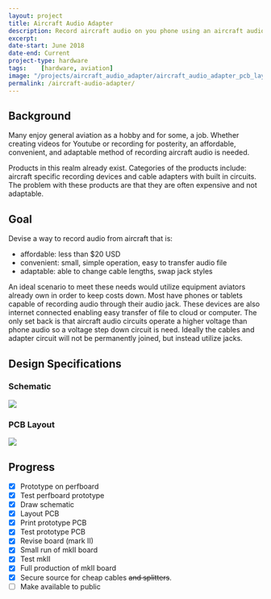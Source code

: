 ```yaml
---
layout: project
title: Aircraft Audio Adapter
description: Record aircraft audio on you phone using an aircraft audio to phone adapter. It supports iPhone and Android.
excerpt: 
date-start: June 2018
date-end: Current
project-type: hardware
tags:    [hardware, aviation]
image: "/projects/aircraft_audio_adapter/aircraft_audio_adapter_pcb_layout.jpg"
permalink: /aircraft-audio-adapter/
---
```


## Background

Many enjoy general aviation as a hobby and for some, a job. Whether creating videos for Youtube or recording for posterity, an affordable, convenient, and adaptable method of recording aircraft audio is needed.

Products in this realm already exist. Categories of the products include: aircraft specific recording devices and cable adapters with built in circuits. The problem with these products are that they are often expensive and not adaptable. 

## Goal

Devise a way to record audio from aircraft that is:
- affordable: less than $20 USD
- convenient: small, simple operation, easy to transfer audio file
- adaptable: able to change cable lengths, swap jack styles

An ideal scenario to meet these needs would utilize equipment aviators already own in order to keep costs down. Most have phones or tablets capable of recording audio through their audio jack. These devices are also internet connected enabling easy transfer of file to cloud or computer. The only set back is that aircraft audio circuits operate a higher voltage than phone audio so a voltage step down circuit is need. Ideally the cables and adapter circuit will not be permanently joined, but instead utilize jacks.

## Design Specifications

### Schematic

![]({{site.baseurl}}/projects/aircraft_audio_adapter/aircraft_audio_adapter_schematic.jpg)

### PCB Layout

<img src="{{site.baseurl}}/projects/aircraft_audio_adapter/aircraft_audio_adapter_pcb_layout.jpg" style="max-height:30em;">

## Progress
- [x] Prototype on perfboard
- [x] Test perfboard prototype
- [x] Draw schematic
- [x] Layout PCB
- [x] Print prototype PCB
- [x] Test prototype PCB
- [x] Revise board (mark II)
- [x] Small run of mkII board
- [x] Test mkII
- [x] Full production of mkII board
- [x] Secure source for cheap cables ~~and splitters~~.
- [ ] Make available to public
